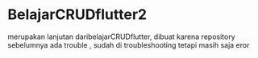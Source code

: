 # BelajarCRUDflutter2
merupakan lanjutan daribelajarCRUDflutter, dibuat karena repository sebelumnya ada trouble , sudah di troubleshooting tetapi masih saja eror
